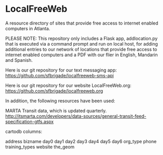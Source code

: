 LocalFreeWeb
===========

A resource directory of sites that provide free access to internet enabled
computers in Atlanta.

PLEASE NOTE:
This repository only includes a Flask app, addlocation.py that is executed via
a command prompt and run on local host, for adding additional entries to our
network of locations that provide free access to internet enabled computers
and a PDF with our flier in English, Mandarin and Spanish.

Here is our git repository for our text messaging app:
https://github.com/sfbrigade/localfreeweb-sms-api

Here is our git repository for our website LocalFreeWeb.org:
https://github.com/sfbrigade/localfreeweb.org

In addition, the following resources have been used:

MARTA Transit data, which is updated quarterly.
http://itsmarta.com/developers/data-sources/general-transit-feed-specification-gtfs.aspx

cartodb columns:

address
bizname
day0
day1
day2
day3
day4
day5
day6
org_type
phone
training_types
website
the_geom